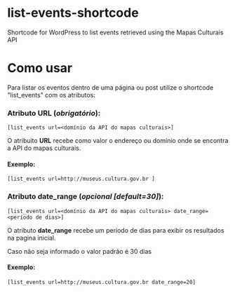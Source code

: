 # list-events-shortcode
Shortcode for WordPress to list events retrieved using the Mapas Culturais API

# Como usar

Para listar os eventos dentro de uma página ou post utilize o shortcode "list_events" com os atributos:


### Atributo URL (*obrigatório*):
```
[list_events url=<domínio da API do mapas culturais>]
```
O atribuito **URL** recebe como valor o endereço ou domínio onde se encontra a API do mapas culturais.

#### Exemplo:
```
[list_events url=http://museus.cultura.gov.br ]
```

### Atributo date_range (*opcional [default=30]*):
```
[list_events url=<domínio da API do mapas culturais> date_range=<período de dias>]
```
O atributo **date_range** recebe um período de dias para exibir os resultados na pagina inicial.


Caso não seja informado o valor padrão é 30 dias

#### Exemplo:
```
[list_events url=http://museus.cultura.gov.br date_range=20]
```

